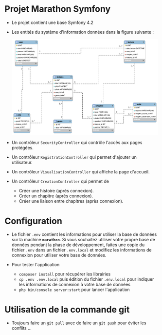 # Projet Marathon Symfony

*   Le projet contient une base Symfony 4.2
*   Les entités du système d'information données dans la figure suivante :

    ![](baseDonnesSymfony.png) 

*   Un contrôleur `SecurityController` qui contrôle l'accès aux pages protégées.
*   Un contrôleur `RegistrationController` qui permet d'ajouter un utilisateur.
*   Un contrôleur `VisualisationController` qui affiche la page d'accueil.
*   Un contrôleur `CreationController` qui permet de 
    -   Créer une histoire (après connexion).
    -   Créer un chapitre (après connexion).
    -   Créer une liaison entre chapitres (après connexion).
    
# Configuration

*   Le fichier `.env` contient les informations pour utiliser la base de données sur la machine **`marathon`**.
    Si vous souhaitez utiliser votre propre base de données pendant la phase de développement, faites une
    copie du fichier `.env` dans un fichier `.env.local` et modifiez les informations de connexion pour utiliser votre base de données.
    
*   Pour tester l'application
    -   `composer install` pour récupérer les librairies
    -   `cp .env .env.local` puis édition du fichier `.env.local` pour indiquer les informations de connexion à votre base de données
    -   `php bin/console server:start` pour lancer l'application
    
# Utilisation de la commande git

*   Toujours faire un `git pull` avec de faire un `git push` pour éviter les conflits ...
    
 